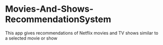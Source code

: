 # Movies-And-Shows-RecommendationSystem
This app gives recommendations of Netflix movies and TV shows similar to a selected movie or show
